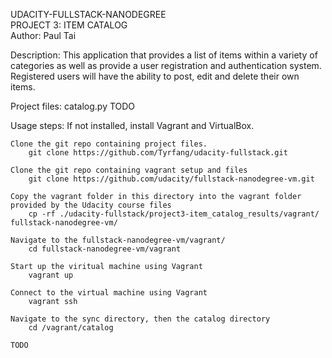 UDACITY-FULLSTACK-NANODEGREE  
PROJECT 3: ITEM CATALOG  
Author: Paul Tai  

Description:
	This application that provides a list of items within a variety of categories
	as well as provide a user registration and authentication system. 
	Registered users will have the ability to post, edit and delete their own items.

Project files:
	catalog.py
	TODO

Usage steps:
	If not installed, install Vagrant and VirtualBox.
	
	Clone the git repo containing project files.
		git clone https://github.com/Tyrfang/udacity-fullstack.git
	
	Clone the git repo containing vagrant setup and files
		git clone https://github.com/udacity/fullstack-nanodegree-vm.git
	
	Copy the vagrant folder in this directory into the vagrant folder provided by the Udacity course files
		cp -rf ./udacity-fullstack/project3-item_catalog_results/vagrant/ fullstack-nanodegree-vm/
	
	Navigate to the fullstack-nanodegree-vm/vagrant/
		cd fullstack-nanodegree-vm/vagrant
		
	Start up the viritual machine using Vagrant
		vagrant up
	
	Connect to the virtual machine using Vagrant
		vagrant ssh
	
	Navigate to the sync directory, then the catalog directory
		cd /vagrant/catalog
		
	TODO
		

